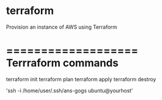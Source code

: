 # terraform

Provision an instance of AWS using Terraform

===================
Terrraform commands 
===================
terraform init 
terraform plan 
terraform apply
terraform destroy

'ssh -i /home/user/.ssh/ans-gogs ubuntu@yourhost'
  
